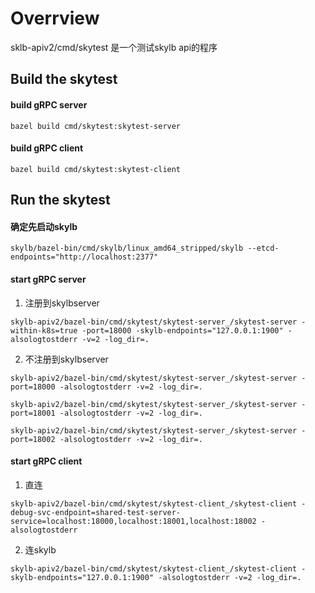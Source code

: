# Overrview

sklb-apiv2/cmd/skytest 是一个测试skylb api的程序

## Build the skytest

#### build gRPC server

```shell
bazel build cmd/skytest:skytest-server
```

#### build gRPC client

```skytest
bazel build cmd/skytest:skytest-client
```

## Run the skytest

#### 确定先启动skylb

```
skylb/bazel-bin/cmd/skylb/linux_amd64_stripped/skylb --etcd-endpoints="http://localhost:2377"
```

#### start gRPC server

1. 注册到skylbserver

```
skylb-apiv2/bazel-bin/cmd/skytest/skytest-server_/skytest-server -within-k8s=true -port=18000 -skylb-endpoints="127.0.0.1:1900" -alsologtostderr -v=2 -log_dir=.
```

2. 不注册到skylbserver
```
skylb-apiv2/bazel-bin/cmd/skytest/skytest-server_/skytest-server -port=18000 -alsologtostderr -v=2 -log_dir=.

skylb-apiv2/bazel-bin/cmd/skytest/skytest-server_/skytest-server -port=18001 -alsologtostderr -v=2 -log_dir=.

skylb-apiv2/bazel-bin/cmd/skytest/skytest-server_/skytest-server -port=18002 -alsologtostderr -v=2 -log_dir=.
```

#### start gRPC client

1. 直连

```shell
skylb-apiv2/bazel-bin/cmd/skytest/skytest-client_/skytest-client -debug-svc-endpoint=shared-test-server-service=localhost:18000,localhost:18001,localhost:18002 -alsologtostderr
```

2. 连skylb

```shell
skylb-apiv2/bazel-bin/cmd/skytest/skytest-client_/skytest-client -skylb-endpoints="127.0.0.1:1900" -alsologtostderr -v=2 -log_dir=.
```

   